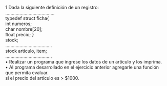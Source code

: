 1 Dada la siguiente definición de un registro:</br>
......................................</br>
typedef struct ficha{</br>
int numeros;</br>
char nombre[20];</br>
float precio; }</br>
stock;</br>
....................................</br>
stock articulo, item;</br>
....................................</br>
• Realizar un programa que ingrese los datos de un artículo y los imprima.</br>
• Al programa desarrollado en el ejercicio anterior agregarle una función que permita evaluar.</br>
si el precio del artículo es > $1000.</br>
